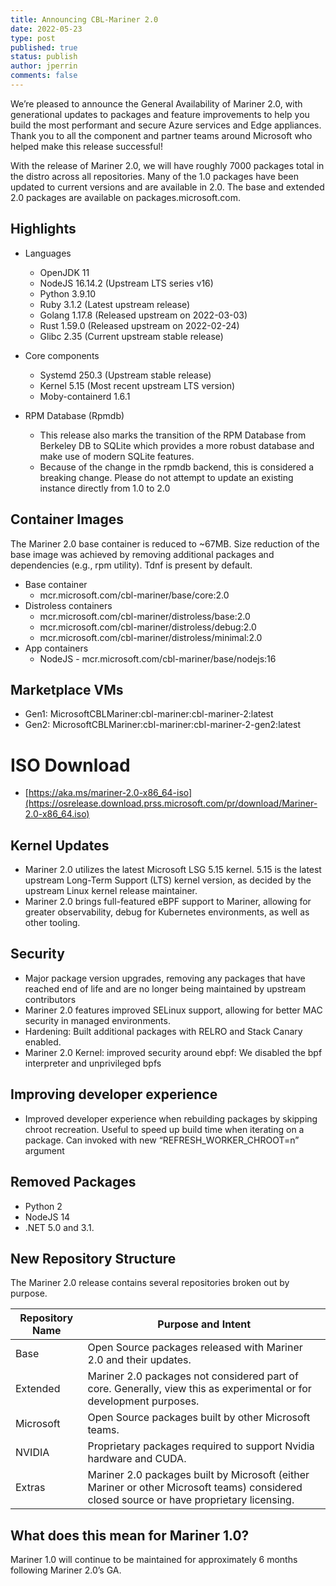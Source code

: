 ```yaml
---
title: Announcing CBL-Mariner 2.0
date: 2022-05-23
type: post
published: true
status: publish
author: jperrin
comments: false
---
```


We’re pleased to announce the General Availability of Mariner 2.0, with generational updates to packages and feature improvements to help you build the most performant and secure Azure services and Edge appliances. Thank you to all the component and partner teams around Microsoft who helped make this release successful!
 
With the release of Mariner 2.0, we will have roughly 7000 packages total in the distro across all repositories. Many of the 1.0 packages have been updated to current versions and are available in 2.0. The base and extended 2.0 packages are available on packages.microsoft.com. 
 
## Highlights 

* Languages
  * OpenJDK 11
  * NodeJS 16.14.2 (Upstream LTS series v16)
  * Python 3.9.10 
  * Ruby 3.1.2 (Latest upstream release)
  * Golang 1.17.8 (Released upstream on 2022-03-03)
  * Rust 1.59.0 (Released upstream on 2022-02-24)
  * Glibc 2.35 (Current upstream stable release)

* Core components
  * Systemd 250.3 (Upstream stable release)
  * Kernel 5.15 (Most recent upstream LTS version)
  * Moby-containerd 1.6.1

* RPM Database (Rpmdb)
  * This release also marks the transition of the RPM Database from Berkeley DB to SQLite which provides a more robust database and make use of modern SQLite features.
  * Because of the change in the rpmdb backend, this is considered a breaking change. Please do not attempt to update an existing instance directly from 1.0 to 2.0
 
## Container Images

The Mariner 2.0 base container is reduced to ~67MB. Size reduction of the base image was achieved by removing additional packages and dependencies (e.g., rpm utility). Tdnf is present by default.
 
* Base container
  * mcr.microsoft.com/cbl-mariner/base/core:2.0
* Distroless containers
  * mcr.microsoft.com/cbl-mariner/distroless/base:2.0
  * mcr.microsoft.com/cbl-mariner/distroless/debug:2.0
  * mcr.microsoft.com/cbl-mariner/distroless/minimal:2.0
* App containers
  * NodeJS - mcr.microsoft.com/cbl-mariner/base/nodejs:16
 
## Marketplace VMs
* Gen1: MicrosoftCBLMariner:cbl-mariner:cbl-mariner-2:latest
* Gen2: MicrosoftCBLMariner:cbl-mariner:cbl-mariner-2-gen2:latest
 
# ISO Download
* [https://aka.ms/mariner-2.0-x86_64-iso](https://osrelease.download.prss.microsoft.com/pr/download/Mariner-2.0-x86_64.iso)
 
 
## Kernel Updates
* Mariner 2.0 utilizes the latest Microsoft LSG 5.15 kernel. 5.15 is the latest upstream Long-Term Support (LTS) kernel version, as decided by the upstream Linux kernel release maintainer.
* Mariner 2.0 brings full-featured eBPF support to Mariner, allowing for greater observability, debug for Kubernetes environments, as well as other tooling.
 
 
## Security
* Major package version upgrades, removing any packages that have reached end of life and are no longer being maintained by upstream contributors
* Mariner 2.0 features improved SELinux support, allowing for better MAC security in managed environments.
* Hardening: Built additional packages with RELRO and Stack Canary enabled.
* Mariner 2.0 Kernel: improved security around ebpf: We disabled the bpf interpreter and unprivileged bpfs
 
## Improving developer experience
* Improved developer experience when rebuilding packages by skipping chroot recreation.  Useful to speed up build time when iterating on a package. Can invoked with new “REFRESH_WORKER_CHROOT=n” argument 
 
## Removed Packages
* Python 2
* NodeJS 14
* .NET 5.0 and 3.1.  
 
## New Repository Structure
The Mariner 2.0 release contains several repositories broken out by purpose.

|Repository Name |        Purpose and Intent                                       |
|----------------|-----------------------------------------------------------|
|Base             | Open Source packages released with Mariner 2.0 and their updates. |
|Extended                | Mariner 2.0 packages not considered part of core. Generally, view this as experimental or for development purposes.  |
|Microsoft               | Open Source packages built by other Microsoft teams. |
|NVIDIA                        | Proprietary packages required to support Nvidia hardware and CUDA. |
|Extras          | Mariner 2.0 packages built by Microsoft (either Mariner or other Microsoft teams) considered closed source or have proprietary licensing. |
 


## What does this mean for Mariner 1.0?
Mariner 1.0 will continue to be maintained for approximately 6 months following Mariner 2.0’s GA.
